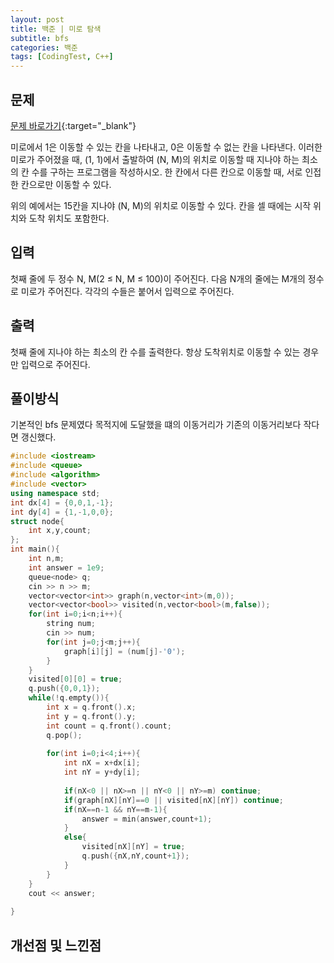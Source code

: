 ```yaml
---
layout: post
title: 백준 | 미로 탐색
subtitle: bfs
categories: 백준
tags: [CodingTest, C++]
---
```


## 문제
[문제 바로가기](https://www.acmicpc.net/problem/2178){:target="_blank"}

미로에서 1은 이동할 수 있는 칸을 나타내고, 0은 이동할 수 없는 칸을 나타낸다. 이러한 미로가 주어졌을 때, (1, 1)에서 출발하여 (N, M)의 위치로 이동할 때 지나야 하는 최소의 칸 수를 구하는 프로그램을 작성하시오. 한 칸에서 다른 칸으로 이동할 때, 서로 인접한 칸으로만 이동할 수 있다.

위의 예에서는 15칸을 지나야 (N, M)의 위치로 이동할 수 있다. 칸을 셀 때에는 시작 위치와 도착 위치도 포함한다.

## 입력

첫째 줄에 두 정수 N, M(2 ≤ N, M ≤ 100)이 주어진다. 다음 N개의 줄에는 M개의 정수로 미로가 주어진다. 각각의 수들은 붙어서 입력으로 주어진다.

## 출력

첫째 줄에 지나야 하는 최소의 칸 수를 출력한다. 항상 도착위치로 이동할 수 있는 경우만 입력으로 주어진다.


## 풀이방식
  기본적인 bfs 문제였다 목적지에 도달했을 떄의 이동거리가 기존의 이동거리보다 작다면 갱신했다.

```cpp
#include <iostream>
#include <queue>
#include <algorithm>
#include <vector> 
using namespace std;
int dx[4] = {0,0,1,-1};
int dy[4] = {1,-1,0,0};
struct node{
	int x,y,count;
};
int main(){
	int n,m;
	int answer = 1e9;
	queue<node> q;
	cin >> n >> m;
	vector<vector<int>> graph(n,vector<int>(m,0));
	vector<vector<bool>> visited(n,vector<bool>(m,false));
	for(int i=0;i<n;i++){
		string num;
		cin >> num;
		for(int j=0;j<m;j++){
			graph[i][j] = (num[j]-'0');
		}
	}
	visited[0][0] = true;
	q.push({0,0,1});
	while(!q.empty()){
		int x = q.front().x;
		int y = q.front().y;
		int count = q.front().count;
		q.pop();
		
		for(int i=0;i<4;i++){
			int nX = x+dx[i];
			int nY = y+dy[i];
			
			if(nX<0 || nX>=n || nY<0 || nY>=m) continue;
			if(graph[nX][nY]==0 || visited[nX][nY]) continue;
			if(nX==n-1 && nY==m-1){
				answer = min(answer,count+1);
			}
			else{
				visited[nX][nY] = true;
				q.push({nX,nY,count+1});
			}
		}
	}
	cout << answer;
	
}

```

## 개선점 및 느낀점

 